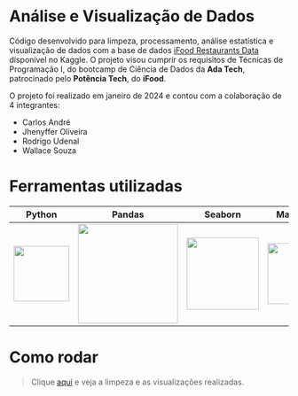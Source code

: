 # Análise e Visualização de Dados 
Código desenvolvido para limpeza, processamento, análise estatística e visualização de dados com a base de dados [iFood Restaurants Data](https://www.kaggle.com/datasets/ricardotachinardi/ifood-restaurants-data/data) disponível no Kaggle. O projeto visou cumprir os requisitos de Técnicas de Programação I, do bootcamp de Ciência de Dados da **Ada Tech**, patrocinado pelo **Potência Tech**, do **iFood**. 

O projeto foi realizado em janeiro de 2024 e contou com a colaboração de 4 integrantes:
* Carlos André
* Jhenyffer Oliveira
* Rodrigo Udenal
* Wallace Souza

# Ferramentas utilizadas

| Python | Pandas | Seaborn | Matplotlib | Git | 
| ------ | ------ | ------- | ---------- | --- | 
| <img src="https://s3.dualstack.us-east-2.amazonaws.com/pythondotorg-assets/media/files/python-logo-only.svg" width="100"> | <img src="https://upload.wikimedia.org/wikipedia/commons/e/ed/Pandas_logo.svg" width="180"> |<img src="https://seaborn.pydata.org/_images/logo-mark-lightbg.svg" width="130"> | <img src="https://upload.wikimedia.org/wikipedia/commons/8/84/Matplotlib_icon.svg" width="110"> | <img src="https://git-scm.com/images/logos/downloads/Git-Icon-1788C.svg" width="100"> |

# Como rodar

> Clique [aqui](https://github.com/JhenyfferOliveira/Projeto-AnaliseDados-Ada/blob/main/projeto_final_modulo_4.ipynb) e veja a limpeza e as visualizações realizadas.
